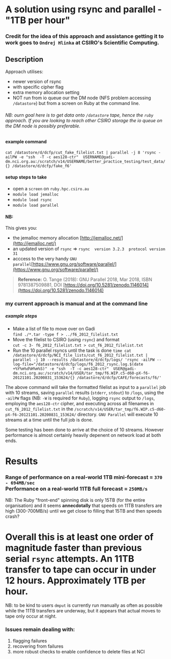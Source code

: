 # A solution using rsync and parallel - "1TB per hour"
### Credit for the idea of this approach and assistance getting it to work goes to `Ondrej Hlinka` at CSIRO's Scientific Computing.  

## Description

Approach utilises: 

- newer version of rsync
- with specific cipher flag
- extra memory allocation setting
- NOT run from io queue our the DM node (NFS problem accessing `/datastore`) but from a screen on Ruby at the command line. 

###### NB: ourn goal here is to get data onto `/datastore` tape, hence the `ruby` approach.  If you are looking to reach other CSIRO storage the io queue on the DM node is possibly preferable.

#### example command
`cat /datastore/d/dcfp/cut_fake_filelist.txt | parallel -j 8 'rsync -ailPW -e "ssh  -T -c aes128-ctr"  USERNAME@gadi-dm.nci.org.au:/scratch/v14/USERNAME/better_practice_testing/test_data/{} /datastore/d/dcfp/fake_f6'`

#### setup steps to take
- open a `screen` on `ruby.hpc.csiro.au`
- `module load jemalloc`
- `module load rsync` 
- `module load parallel`


#### NB:
This gives you:

- the jemalloc memory allocation [http://jemalloc.net/](http://jemalloc.net/)
- an updated version of `rsync` => `rsync  version 3.2.3  protocol version 31`
- acccess to the very handy `GNU parallel`[https://www.gnu.org/software/parallel/](https://www.gnu.org/software/parallel/)

> **Reference:** O. Tange (2018): GNU Parallel 2018, Mar 2018, ISBN 9781387509881,
  DOI [https://doi.org/10.5281/zenodo.1146014](https://doi.org/10.5281/zenodo.1146014)


### my current approach is manual and at the command line
##### example steps

- Make a list of file to move over on Gadi <br>
`find ./*.tar -type f > ../f6_2012_filelist.txt`
- Move the filelist to CSIRO (using `rsync`) and format <br>
`cut -c 3- f6_2012_filelist.txt > cut_f6_2012_filelist.txt`<br>
- Run the 10 parallel rsyncs until the task is done
```time cat /datastore/d/dcfp/NCI_file_lists/cut_f6_2012_filelist.txt | parallel -j 10 --results /datastore/d/dcfp/logs/ 'rsync -ailPW --log-file="/datastore/d/dcfp/logs/f6_2012_rsync.log.$(date +%Y%m%d%H%m%S)" -e "ssh  -T -c aes128-ctr"  USER@gadi-dm.nci.org.au:/scratch/v14/USER/tar_tmp/f6.WIP.c5-d60-pX-f6-20121101.20200831_153624/{} /datastore/d/dcfp/CAFE/forecasts/f6/'```

The above command will take the formatted filelist as input to a `parallel` job with 10 streams, saving `parallel` results (`stderr`, `stdout`) to `/logs`, using the `-ailPW` flags (NB: `-W` is required for `Ruby`), logging `rsync` output to `/logs`, employing the `aes128-ctr` cipher, and executing across all filenames in `cut_f6_2012_filelist.txt` in the `/scratch/v14/USER/tar_tmp/f6.WIP.c5-d60-pX-f6-20121101.20200831_153624/` directory.  `GNU Parallel` will execute 10 streams at a time until the full job is done.

Some testing has been done to arrive at the choice of 10 streams.  However performance is almost certainly heavily depenent on network load at both ends.

# Results

### Range of performance on a real-world 1TB mini-forecast = `370 - 694MB/sec`<br> Performance on a real-world 11TB full forecast = `250MB/s`
NB: The Ruby "front-end" spinning disk is only 15TB (for the entire organisation) and it seems **annecdotally** that speeds on 11TB transfers are high (300-700MB/s) until we get close to filling that 15TB and then speeds crash?

# Overall this is at least one order of magnitude faster than previous serial `rsync` attempts.  An 11TB transfer to tape can occur in under 12 hours.  Approximately 1TB per hour.

NB: to be kind to users `dmput` is currently run manually as often as possible while the 11TB transfers are underway, but it appears that actual moves to tape only occur at night.


### Issues remain dealing with:
1. flagging failures
2. recovering from failures
3. more robust checks to enable confidence to delete files at NCI
